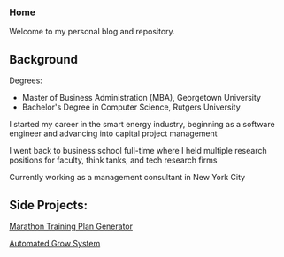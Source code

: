 ### Home

 Welcome to my personal blog and repository. 



## Background

Degrees:
* Master of Business Administration (MBA), Georgetown University
* Bachelor's Degree in Computer Science, Rutgers University

I started my career in the smart energy industry, beginning as a software engineer and advancing into capital project management

I went back to business school full-time where I held multiple research positions for faculty, think tanks, and tech research firms

Currently working as a management consultant in New York City


## Side Projects:

[Marathon Training Plan Generator](https://kevjen37.github.io/runningapp.html)

[Automated Grow System](https://kevjen37.github.io/growsystem.html)
